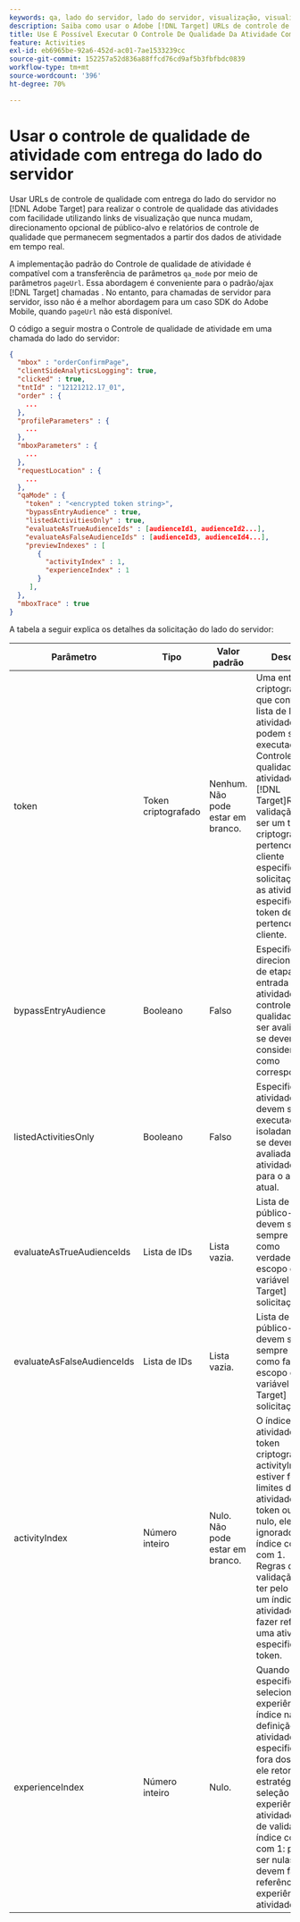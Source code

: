 ```yaml
---
keywords: qa, lado do servidor, lado do servidor, visualização, visualização de links
description: Saiba como usar o Adobe [!DNL Target] URLs de controle de qualidade com entrega do lado do servidor para realizar o controle de qualidade das atividades com facilidade utilizando links de visualização que nunca mudam, direcionamento opcional de público-alvo e relatórios de controle de qualidade que permanecem segmentados a partir dos dados de atividade em tempo real.
title: Use É Possível Executar O Controle De Qualidade Da Atividade Com A Entrega Do Lado Do Servidor?
feature: Activities
exl-id: eb6965be-92a6-452d-ac01-7ae1533239cc
source-git-commit: 152257a52d836a88ffcd76cd9af5b3fbfbdc0839
workflow-type: tm+mt
source-wordcount: '396'
ht-degree: 70%

---
```


# Usar o controle de qualidade de atividade com entrega do lado do servidor

Usar URLs de controle de qualidade com entrega do lado do servidor no [!DNL Adobe Target] para realizar o controle de qualidade das atividades com facilidade utilizando links de visualização que nunca mudam, direcionamento opcional de público-alvo e relatórios de controle de qualidade que permanecem segmentados a partir dos dados de atividade em tempo real.

A implementação padrão do Controle de qualidade de atividade é compatível com a transferência de parâmetros `qa_mode` por meio de parâmetros `pageUrl`. Essa abordagem é conveniente para o padrão/ajax [!DNL Target] chamadas . No entanto, para chamadas de servidor para servidor, isso não é a melhor abordagem para um caso SDK do Adobe Mobile, quando `pageUrl` não está disponível.

O código a seguir mostra o Controle de qualidade de atividade em uma chamada do lado do servidor:

```json
{
  "mbox" : "orderConfirmPage",
  "clientSideAnalyticsLogging": true,
  "clicked" : true,
  "tntId" : "12121212.17_01",
  "order" : {
    ...
  },
  "profileParameters" : {
    ...
  },
  "mboxParameters" : {
    ...
  },
  "requestLocation" : {
    ...
  },
  "qaMode" : {
    "token" : "<encrypted token string>",
    "bypassEntryAudience" : true,
    "listedActivitiesOnly" : true,
    "evaluateAsTrueAudienceIds" : [audienceId1, audienceId2...],
    "evaluateAsFalseAudienceIds" : [audienceId3, audienceId4...],
    "previewIndexes" : [
       {
         "activityIndex" : 1,
         "experienceIndex" : 1
       }
     ],
  },
  "mboxTrace" : true
}
```

A tabela a seguir explica os detalhes da solicitação do lado do servidor:

| Parâmetro | Tipo | Valor padrão | Descrição |
|--- |--- |--- |--- |
| token | Token criptografado | Nenhum.<br>Não pode estar em branco. | Uma entidade criptografada que contém a lista de IDs de atividade que podem ser executadas no Controle de qualidade de atividade.<br>[!DNL Target]Regras de validação: deve ser um token criptografado pertencente ao cliente especificado na solicitação Todas as atividades especificadas no token devem pertencer ao cliente. |
| bypassEntryAudience | Booleano | Falso | Especifica se os direcionamentos de etapas de entrada de atividades de controle de qualidade devem ser avaliados ou se devem ser considerados como correspondentes. |
| listedActivitiesOnly | Booleano | Falso | Especifica se as atividades de QA devem ser executadas isoladamente ou se devem ser avaliadas como atividades ativas para o ambiente atual. |
| evaluateAsTrueAudienceIds | Lista de IDs | Lista vazia. | Lista de IDs de público-alvo que devem ser sempre avaliadas como verdadeiras no escopo da variável [!DNL Target] solicitação. |
| evaluateAsFalseAudienceIds | Lista de IDs | Lista vazia. | Lista de IDs de público-alvo que devem ser sempre avaliadas como falsas no escopo da variável [!DNL Target] solicitação. |
| activityIndex | Número inteiro | Nulo.<br>Não pode estar em branco. | O índice de atividade no token criptografado. Se activityIndex estiver fora dos limites da atividade no token ou se for nulo, ele será ignorado. O índice começa com 1.<br>Regras de validação: deve ter pelo menos um índice de atividade e deve fazer referência a uma atividade especificada no token. |
| experienceIndex | Número inteiro | Nulo. | Quando especificado, seleciona uma experiência por índice na definição da atividade. Se não especificado ou fora dos limites, ele retornará à estratégia de seleção de experiência da atividade. Regras de validação - O índice começa com 1: podem ser nulas ou devem fazer referência a uma experiência na atividade. |
